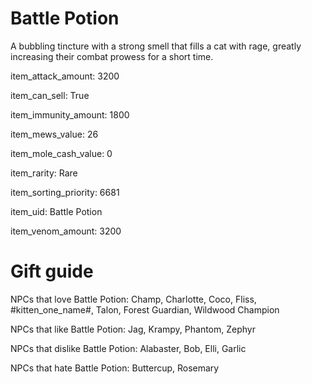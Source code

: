# Battle Potion

A bubbling tincture with a strong smell that fills a cat with rage, greatly increasing their combat prowess for a short time.

item_attack_amount: 3200

item_can_sell: True

item_immunity_amount: 1800

item_mews_value: 26

item_mole_cash_value: 0

item_rarity: Rare

item_sorting_priority: 6681

item_uid: Battle Potion

item_venom_amount: 3200

# Gift guide

NPCs that love Battle Potion: Champ, Charlotte, Coco, Fliss, #kitten_one_name#, Talon, Forest Guardian, Wildwood Champion

NPCs that like Battle Potion: Jag, Krampy, Phantom, Zephyr

NPCs that dislike Battle Potion: Alabaster, Bob, Elli, Garlic

NPCs that hate Battle Potion: Buttercup, Rosemary
